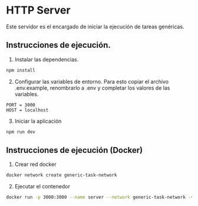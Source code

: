 # HTTP Server

Este servidor es el encargado de iniciar la ejecución de tareas genéricas.

## Instrucciones de ejecución.

1. Instalar las dependencias.

```bash
npm install
```

2. Configurar las variables de entorno. Para esto copiar el archivo .env.example, renombrarlo a .env y completar los valores de las variables.

```
PORT = 3000
HOST = localhost
```

3. Iniciar la aplicación

```bash
npm run dev
```

## Instrucciones de ejecución (Docker)

1. Crear red docker

```bash
docker network create generic-task-network
```

2. Ejecutar el contenedor

```bash
docker run -p 3000:3000 --name server --network generic-task-network -v /var/run/docker.sock:/var/run/docker.sock fedesin31/tp2-http-server
```

